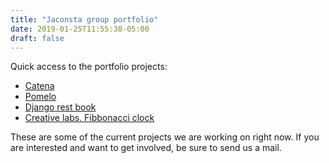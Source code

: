 ```yaml
---
title: "Jaconsta group portfolio"
date: 2019-01-25T11:55:38-05:00
draft: false
---
```


Quick access to the portfolio projects:

 * [Catena](/portfolio/catena)
 * [Pomelo](/portfolio/pomelo)
 * [Django rest book](/portfolio/rest_book)
 * [Creative labs. Fibbonacci clock](/portfolio/fiboclock)

These are some of the current projects we are working on right now.
If you are interested and want to get involved, be sure to send us a mail.

